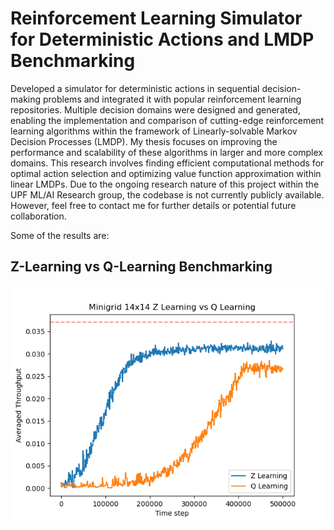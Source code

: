 # Reinforcement Learning Simulator for Deterministic Actions and LMDP Benchmarking

Developed a simulator for deterministic actions in sequential decision-making problems and integrated it with popular reinforcement learning repositories. Multiple decision domains were designed and generated, enabling the implementation and comparison of cutting-edge reinforcement learning algorithms within the framework of Linearly-solvable Markov Decision Processes (LMDP). My thesis focuses on improving the performance and scalability of these algorithms in larger and more complex domains. This research involves finding efficient computational methods for optimal action selection and optimizing value function approximation within linear LMDPs.
Due to the ongoing research nature of this project within the UPF ML/AI Research group, the codebase is not currently publicly available. However, feel free to contact me for further details or potential future collaboration.

Some of the results are:

## Z-Learning vs Q-Learning Benchmarking
![benchmark](images/throughputs.png)
